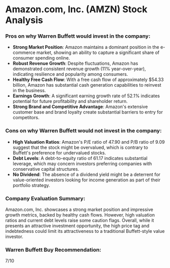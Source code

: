 # Amazon.com, Inc. (AMZN) Stock Analysis

### Pros on why Warren Buffett would invest in the company:
- **Strong Market Position**: Amazon maintains a dominant position in the e-commerce market, showing an ability to capture a significant share of consumer spending online.
- **Robust Revenue Growth**: Despite fluctuations, Amazon has demonstrated consistent revenue growth (11% year-over-year), indicating resilience and popularity among consumers.
- **Healthy Free Cash Flow**: With a free cash flow of approximately $54.33 billion, Amazon has substantial cash generation capabilities to reinvest in the business.
- **Earnings Growth**: A significant earning growth rate of 52.1% indicates potential for future profitability and shareholder return.
- **Strong Brand and Competitive Advantage**: Amazon's extensive customer base and brand loyalty create substantial barriers to entry for competitors.

### Cons on why Warren Buffett would not invest in the company:
- **High Valuation Ratios**: Amazon's P/E ratio of 47.90 and P/B ratio of 9.09 suggest that the stock might be overvalued, which is contrary to Buffett's preference for undervalued stocks.
- **Debt Levels**: A debt-to-equity ratio of 61.17 indicates substantial leverage, which may concern investors preferring companies with conservative capital structures.
- **No Dividend**: The absence of a dividend yield might be a deterrent for value-oriented investors looking for income generation as part of their portfolio strategy.

### Company Evaluation Summary:
Amazon.com, Inc. showcases a strong market position and impressive growth metrics, backed by healthy cash flows. However, high valuation ratios and current debt levels raise some caution flags. Overall, while it presents an attractive investment opportunity, the high price tag and indebtedness could limit its attractiveness to a traditional Buffett-style value investor.

### Warren Buffett Buy Recommendation: 
7/10